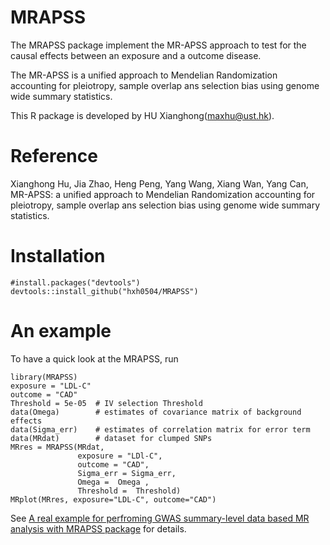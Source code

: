 # MRAPSS
The MRAPSS package implement the MR-APSS approach to test for the causal effects between an exposure and a outcome disease.

The MR-APSS is a unified approach to Mendelian Randomization accounting for pleiotropy, sample overlap ans selection bias using genome wide summary statistics. 

This R package is developed by HU Xianghong(maxhu@ust.hk).

# Reference
Xianghong Hu, Jia Zhao, Heng Peng, Yang Wang, Xiang Wan, Yang Can, MR-APSS: a unified approach to Mendelian Randomization accounting for pleiotropy, sample overlap ans selection bias using genome wide summary statistics.

# Installation 
```{r}
#install.packages("devtools")
devtools::install_github("hxh0504/MRAPSS")
```

# An example
To have a quick look at the MRAPSS, run 
```{r}
library(MRAPSS)
exposure = "LDL-C"
outcome = "CAD"
Threshold = 5e-05  # IV selection Threshold
data(Omega)        # estimates of covariance matrix of background effects
data(Sigma_err)    # estimates of correlation matrix for error term
data(MRdat)        # dataset for clumped SNPs
MRres = MRAPSS(MRdat,
               exposure = "LDl-C",
               outcome = "CAD",
               Sigma_err = Sigma_err,
               Omega =  Omega ,
               Threshold =  Threshold)
MRplot(MRres, exposure="LDL-C", outcome="CAD")
```

See [A real example for perfroming GWAS summary-level data based MR analysis with MRAPSS package](https://github.com/hxh0504/MRAPSS/blob/master/Turtorial.pdf) for details.


